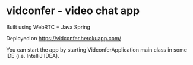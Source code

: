 # vidconfer - video chat app
Built using WebRTC + Java Spring

Deployed on https://vidconfer.herokuapp.com/

You can start the app by starting VidconferApplication main class in some IDE (i.e. IntelliJ IDEA).
